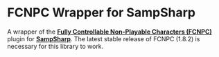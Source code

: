 # FCNPC Wrapper for SampSharp

A wrapper of the **[Fully Controllable Non-Playable Characters (FCNPC)](https://github.com/ziggi/FCNPC)** plugin for **[SampSharp](https://github.com/ikkentim/SampSharp)**.
The latest stable release of FCNPC (1.8.2) is necessary for this library to work.